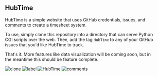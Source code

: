 ## HubTime ##

HubTime is a simple website that uses GitHub credentials, issues, and comments to create a timesheet system.

To use, simply clone this repository into a directory that can serve Python CGI scripts over the web. Then, add the tag `HubTime` to any of your GitHub issues that you'd like HubTime to track.

That's it. More features like data visualization will be coming soon, but in the meantime this should be feature complete.

![clone](http://i.imgur.com/wMuT2.png)
![label](http://i.imgur.com/EpfTQ.png)
![HubTime](http://i.imgur.com/ENLng.png)
![comments](http://i.imgur.com/eaxMB.png)